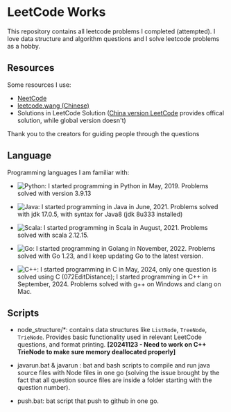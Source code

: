 # LeetCode Works

This repository contains all leetcode problems I completed (attempted). I love data structure and algorithm questions and I solve leetcode problems as a hobby.

## Resources

Some resources I use:
- [NeetCode](https://neetcode.io)
- [leetcode.wang (Chinese)](https://leetcode.wang)
- Solutions in LeetCode Solution ([China version LeetCode](leetcode.cn) provides offical solution, while global version doesn't)

Thank you to the creators for guiding people through the questions

## Language

Programming languages I am familiar with:
- ![Python](https://img.shields.io/badge/-Python-%233776AB?style=flat&logo=python&logoColor=%23ffffff): I started programming in Python in May, 2019. Problems solved with version 3.9.13

- ![Java](https://img.shields.io/badge/-Java-%23f89820?style=flat&logo=mocha&logoColor=%23ffffff): I started programming in Java in June, 2021. Problems solved with jdk 17.0.5, with syntax for Java8 (jdk 8u333 installed)

- ![Scala](https://img.shields.io/badge/-Scala-%23DE3423?style=flat&logo=scala): I started programming in Scala in August, 2021. Problems solved with scala 2.12.15.

- ![Go](https://img.shields.io/badge/-Go-%2329BEB0?style=flat&logo=go&logoColor=%23ffffff): I started programming in Golang in November, 2022. Problems solved with Go 1.23, and I keep updating Go to the latest version.

- ![C++](https://img.shields.io/badge/-C%2B%2B-%23558cf2?style=flat&logo=c%2B%2B&logoColor=white): I started programming in C in May, 2024, only one question is solved using C (072EditDistance); I started programming in C++ in September, 2024. Problems solved with g++ on Windows and clang on Mac.

## Scripts
- node_structure/*: contains data structures like `ListNode`, `TreeNode`, `TrieNode`. Provides basic functionality used in relevant LeetCode questions, and format printing. **[20241123 - Need to work on C++ TrieNode to make sure memory deallocated properly]**

- javarun.bat & javarun : bat and bash scripts to compile and run java source files with Node files in one go (solving the issue brought by the fact that all question source files are inside a folder starting with the question number).
- push.bat: bat script that push to github in one go.